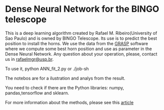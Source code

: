 # Dense Neural Network for the BINGO telescope

This is a deep learning algorithm created by Rafael M. Ribeiro(University of Sao Paulo) and is owned by BINGO Telescope. Its use is to predict the best position to install the horns. We use the data from the [GRASP](https://www.ticra.com/software/grasp/) software where we compute some best horn position and use as parameter in the Dense Neural Network. Any question about your operation, please, contact us in rafaelmgr@usp.br.

To use it, python ANN_fit_2.py or
           ./job-sh

The notebos are for a ilustration and analys from the result.

You need to check if there are the Python libraries: numpy, pandas,tensorflow and sklearn.

For more information about the methods, please see this [article](https://arxiv.org/pdf/2107.01635.pdf)
